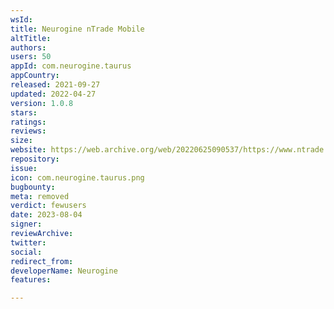 ```yaml
---
wsId: 
title: Neurogine nTrade Mobile
altTitle: 
authors: 
users: 50
appId: com.neurogine.taurus
appCountry: 
released: 2021-09-27
updated: 2022-04-27
version: 1.0.8
stars: 
ratings: 
reviews: 
size: 
website: https://web.archive.org/web/20220625090537/https://www.ntrade.com.my/
repository: 
issue: 
icon: com.neurogine.taurus.png
bugbounty: 
meta: removed
verdict: fewusers
date: 2023-08-04
signer: 
reviewArchive: 
twitter: 
social: 
redirect_from: 
developerName: Neurogine
features: 

---
```


